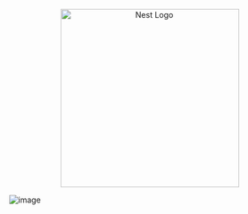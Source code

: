<p align="center">
  <a href="http://nestjs.com/" target="blank"><img src="https://nestjs.com/img/logo_text.svg" width="320" alt="Nest Logo" /></a>
</p>

![image](https://user-images.githubusercontent.com/1102595/94425608-81395700-018c-11eb-84e4-f12bb87d53fc.png)

